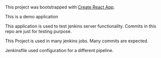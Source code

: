 This project was bootstrapped with [Create React App](https://github.com/facebook/create-react-app).

This is a demo application

This application is used to test jenkins server functionality.
Commits in this repo are just for testing purpose.

This Project is used in many jenkins jobs. Many commits are expected.

Jenkinsfile used configuration for a different pipeline.

